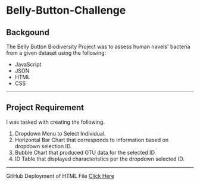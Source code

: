 # Belly-Button-Challenge
## Backgound
The Belly Button Biodiversity Project was to assess human navels' bacteria from a given dataset using the following:
- JavaScript
- JSON
- HTML
- CSS
__________________________________________________________________________________________________________

## Project Requirement
I was tasked with creating the following.
1) Dropdown Menu to Select Individual.
2) Horizontal Bar Chart that corresponds to information based on dropdown selection ID.
3) Bubble Chart that produced OTU data for the selected ID.
4) ID Table that displayed characteristics per the dropdown selected ID.
______________________________________________________________________________________

GitHub Deployment of HTML File [Click Here](http://htmlpreview.taylorgriggs.github.io/belly-button-challenge/)
